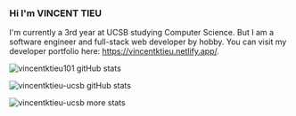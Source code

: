 ### Hi I'm VINCENT TIEU

I'm currently a 3rd year at UCSB studying Computer Science. But I am a software engineer and full-stack web developer by hobby. You can visit my developer portfolio here: <a href="https://vincentktieu.netlify.app/" rel="noreferrer" target="_blank">https://vincentktieu.netlify.app/</a>.

<p>
<img alt="vincentktieu101 gitHub stats" src="https://github-readme-stats.codestackr.vercel.app/api?username=vincentktieu101&show_icons=true&hide_border=true&hide=stars&count_private=true&theme=tokyonight&include_all_commits=true"/>
</p>

<p>
<img alt="vincentktieu-ucsb gitHub stats" src="https://github-readme-stats.codestackr.vercel.app/api?username=vincentktieu-ucsb&show_icons=true&hide_border=true&hide=stars&count_private=true&theme=tokyonight&include_all_commits=true"/>
</p>

<div>
<!--   <img align="left" src="https://github-readme-stats.vercel.app/api/top-langs?username=vincentktieu101&show_icons=true&theme=tokyonight&locale=en&layout=compact"   alt="vincentktieu101 more stats" /> -->

<img align="left" src="https://github-readme-stats.vercel.app/api/top-langs?username=vincentktieu-ucsb&show_icons=true&theme=tokyonight&locale=en&layout=compact" alt="vincentktieu-ucsb more stats" />
</div>
